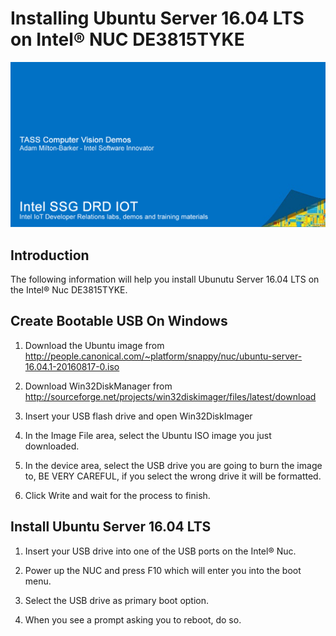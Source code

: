 # Installing Ubuntu Server 16.04 LTS on Intel® NUC DE3815TYKE

![TASS Computer Vision Demo Docs](/TASS/_DOCS/Images/TASS-Demo-Banner.png)

## Introduction

The following information will help you install Ubunutu Server 16.04 LTS on the Intel® Nuc DE3815TYKE.

## Create Bootable USB On Windows

1. Download the Ubuntu image from http://people.canonical.com/~platform/snappy/nuc/ubuntu-server-16.04.1-20160817-0.iso

2. Download Win32DiskManager from http://sourceforge.net/projects/win32diskimager/files/latest/download

3. Insert your USB flash drive and open Win32DiskImager

4. In the Image File area, select the Ubuntu ISO image you just downloaded.

5. In the device area, select the USB drive you are going to burn the image to, BE VERY CAREFUL, if you select the wrong drive it will be formatted.

6. Click Write and wait for the process to finish.

## Install Ubuntu Server 16.04 LTS

1. Insert your USB drive into one of the USB ports on the Intel® Nuc.

2. Power up the NUC and press F10 which will enter you into the boot menu.

3. Select the USB drive as primary boot option.

4. When you see a prompt asking you to reboot, do so.




